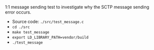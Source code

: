 1:1 message sending test to investigate why the SCTP message sending error occurs.

* Source code: `./src/test_message.c`
* `cd ./src`
* `make test_message`
* `export LD_LIBRARY_PATH=vendor/build`
* `./test_message`
